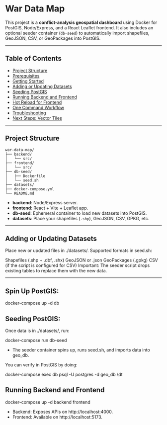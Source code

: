 # War Data Map

This project is a **conflict-analysis geospatial dashboard** using Docker for PostGIS, Node/Express, and a React Leaflet frontend. It also includes an optional seeder container (`db-seed`) to automatically import shapefiles, GeoJSON, CSV, or GeoPackages into PostGIS.

---

## Table of Contents

- [Project Structure](#project-structure)
- [Prerequisites](#prerequisites)
- [Getting Started](#getting-started)
- [Adding or Updating Datasets](#adding-or-updating-datasets)
- [Seeding PostGIS](#seeding-postgis)
- [Running Backend and Frontend](#running-backend-and-frontend)
- [Hot Reload for Frontend](#hot-reload-for-frontend)
- [One Command Workflow](#one-command-workflow)
- [Troubleshooting](#troubleshooting)
- [Next Steps: Vector Tiles](#next-steps-vector-tiles)

---

## Project Structure

```
war-data-map/ 
├── backend/ 
│   └── src/ 
├── frontend/ 
│   └── src/ 
├── db-seed/ 
│   ├── Dockerfile 
│   └── seed.sh 
├── datasets/ 
├── docker-compose.yml 
└── README.md
```


- **backend**: Node/Express server.  
- **frontend**: React + Vite + Leaflet app.  
- **db-seed**: Ephemeral container to load new datasets into PostGIS.  
- **datasets**: Place your shapefiles (`.shp`), GeoJSON, CSV, GPKG, etc.  

---

## Adding or Updating Datasets
Place new or updated files in ./datasets/. Supported formats in seed.sh:

Shapefiles (.shp + .dbf, .shx)
GeoJSON or .json
GeoPackages (.gpkg)
CSV (if the script is configured for CSV)
Important: The seeder script drops existing tables to replace them with the new data.

---

## Spin Up PostGIS:

docker-compose up -d db

## Seeding PostGIS: 
Once data is in ./datasets/, run:

docker-compose run db-seed

- The seeder container spins up, runs seed.sh, and imports data into geo_db.

You can verify in PostGIS by doing:

docker-compose exec db psql -U postgres -d geo_db
\dt

## Running Backend and Frontend
docker-compose up -d backend frontend
- Backend: Exposes APIs on http://localhost:4000.
- Frontend: Available on http://localhost:5173.

